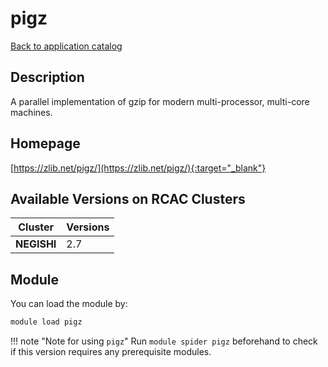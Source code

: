# pigz

[Back to application catalog](../app_catalog.md)

## Description

A parallel implementation of gzip for modern multi-processor, multi-core machines.

## Homepage

[https://zlib.net/pigz/](https://zlib.net/pigz/){:target="_blank"}

## Available Versions on RCAC Clusters

|Cluster|Versions|
|---|---|
**NEGISHI**|2.7

## Module

You can load the module by:

```bash
module load pigz
```

!!! note "Note for using `pigz`"
    Run `module spider pigz` beforehand to check if this version requires any prerequisite modules.
